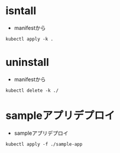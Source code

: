 
# isntall
- manifestから
```
kubectl apply -k .
```

# uninstall
- manifestから
```
kubectl delete -k ./
```

# sampleアプリデプロイ
- sampleアプリデプロイ
```
kubectl apply -f ./sample-app
```
